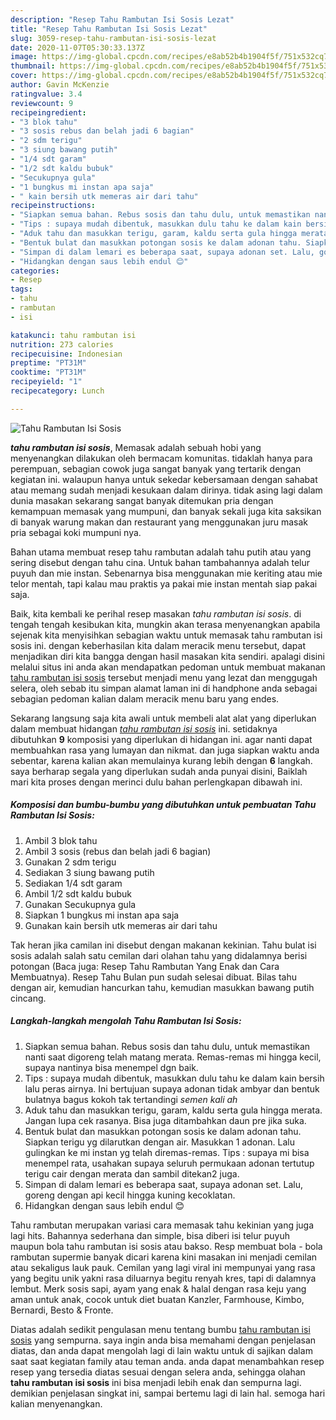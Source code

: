 ```yaml
---
description: "Resep Tahu Rambutan Isi Sosis Lezat"
title: "Resep Tahu Rambutan Isi Sosis Lezat"
slug: 3059-resep-tahu-rambutan-isi-sosis-lezat
date: 2020-11-07T05:30:33.137Z
image: https://img-global.cpcdn.com/recipes/e8ab52b4b1904f5f/751x532cq70/tahu-rambutan-isi-sosis-foto-resep-utama.jpg
thumbnail: https://img-global.cpcdn.com/recipes/e8ab52b4b1904f5f/751x532cq70/tahu-rambutan-isi-sosis-foto-resep-utama.jpg
cover: https://img-global.cpcdn.com/recipes/e8ab52b4b1904f5f/751x532cq70/tahu-rambutan-isi-sosis-foto-resep-utama.jpg
author: Gavin McKenzie
ratingvalue: 3.4
reviewcount: 9
recipeingredient:
- "3 blok tahu"
- "3 sosis rebus dan belah jadi 6 bagian"
- "2 sdm terigu"
- "3 siung bawang putih"
- "1/4 sdt garam"
- "1/2 sdt kaldu bubuk"
- "Secukupnya gula"
- "1 bungkus mi instan apa saja"
- " kain bersih utk memeras air dari tahu"
recipeinstructions:
- "Siapkan semua bahan. Rebus sosis dan tahu dulu, untuk memastikan nanti saat digoreng telah matang merata. Remas-remas mi hingga kecil, supaya nantinya bisa menempel dgn baik."
- "Tips : supaya mudah dibentuk, masukkan dulu tahu ke dalam kain bersih lalu peras airnya. Ini bertujuan supaya adonan tidak ambyar dan bentuk bulatnya bagus kokoh tak tertandingi *semen kali ah*"
- "Aduk tahu dan masukkan terigu, garam, kaldu serta gula hingga merata. Jangan lupa cek rasanya. Bisa juga ditambahkan daun pre jika suka."
- "Bentuk bulat dan masukkan potongan sosis ke dalam adonan tahu. Siapkan terigu yg dilarutkan dengan air. Masukkan 1 adonan. Lalu gulingkan ke mi instan yg telah diremas-remas. Tips : supaya mi bisa menempel rata, usahakan supaya seluruh permukaan adonan tertutup terigu cair dengan merata dan sambil ditekan2 juga."
- "Simpan di dalam lemari es beberapa saat, supaya adonan set. Lalu, goreng dengan api kecil hingga kuning kecoklatan."
- "Hidangkan dengan saus lebih endul 😊"
categories:
- Resep
tags:
- tahu
- rambutan
- isi

katakunci: tahu rambutan isi 
nutrition: 273 calories
recipecuisine: Indonesian
preptime: "PT31M"
cooktime: "PT31M"
recipeyield: "1"
recipecategory: Lunch

---
```



![Tahu Rambutan Isi Sosis](https://img-global.cpcdn.com/recipes/e8ab52b4b1904f5f/751x532cq70/tahu-rambutan-isi-sosis-foto-resep-utama.jpg)

<b><i>tahu rambutan isi sosis</i></b>, Memasak adalah sebuah hobi yang menyenangkan dilakukan oleh bermacam komunitas. tidaklah hanya para perempuan, sebagian cowok juga sangat banyak yang tertarik dengan kegiatan ini. walaupun hanya untuk sekedar kebersamaan dengan sahabat atau memang sudah menjadi kesukaan dalam dirinya. tidak asing lagi dalam dunia masakan sekarang sangat banyak ditemukan pria dengan kemampuan memasak yang mumpuni, dan banyak sekali juga kita saksikan di banyak warung makan dan restaurant yang menggunakan juru masak pria sebagai koki mumpuni nya.

Bahan utama membuat resep tahu rambutan adalah tahu putih atau yang sering disebut dengan tahu cina. Untuk bahan tambahannya adalah telur puyuh dan mie instan. Sebenarnya bisa menggunakan mie keriting atau mie telor mentah, tapi kalau mau praktis ya pakai mie instan mentah siap pakai saja.

Baik, kita kembali ke perihal resep masakan <i>tahu rambutan isi sosis</i>. di tengah tengah kesibukan kita, mungkin akan terasa menyenangkan apabila sejenak kita menyisihkan sebagian waktu untuk memasak tahu rambutan isi sosis ini. dengan keberhasilan kita dalam meracik menu tersebut, dapat menjadikan diri kita bangga dengan hasil masakan kita sendiri. apalagi disini melalui situs ini anda akan mendapatkan pedoman untuk membuat makanan <u>tahu rambutan isi sosis</u> tersebut menjadi menu yang lezat dan menggugah selera, oleh sebab itu simpan alamat laman ini di handphone anda sebagai sebagian pedoman kalian dalam meracik menu baru yang endes.


Sekarang langsung saja kita awali untuk membeli alat alat yang diperlukan dalam membuat hidangan <u><i>tahu rambutan isi sosis</i></u> ini. setidaknya dibutuhkan <b>9</b> komposisi yang diperlukan di hidangan ini. agar nanti dapat membuahkan rasa yang lumayan dan nikmat. dan juga siapkan waktu anda sebentar, karena kalian akan memulainya kurang lebih dengan <b>6</b> langkah. saya berharap segala yang diperlukan sudah anda punyai disini, Baiklah mari kita proses dengan merinci dulu bahan perlengkapan dibawah ini.

<!--inarticleads1-->

##### Komposisi dan bumbu-bumbu yang dibutuhkan untuk pembuatan Tahu Rambutan Isi Sosis:

1. Ambil 3 blok tahu
1. Ambil 3 sosis (rebus dan belah jadi 6 bagian)
1. Gunakan 2 sdm terigu
1. Sediakan 3 siung bawang putih
1. Sediakan 1/4 sdt garam
1. Ambil 1/2 sdt kaldu bubuk
1. Gunakan Secukupnya gula
1. Siapkan 1 bungkus mi instan apa saja
1. Gunakan  kain bersih utk memeras air dari tahu


Tak heran jika camilan ini disebut dengan makanan kekinian. Tahu bulat isi sosis adalah salah satu cemilan dari olahan tahu yang didalamnya berisi potongan (Baca juga: Resep Tahu Rambutan Yang Enak dan Cara Membuatnya). Resep Tahu Bulan pun sudah selesai dibuat. Bilas tahu dengan air, kemudian hancurkan tahu, kemudian masukkan bawang putih cincang. 

<!--inarticleads2-->

##### Langkah-langkah mengolah Tahu Rambutan Isi Sosis:

1. Siapkan semua bahan. Rebus sosis dan tahu dulu, untuk memastikan nanti saat digoreng telah matang merata. Remas-remas mi hingga kecil, supaya nantinya bisa menempel dgn baik.
1. Tips : supaya mudah dibentuk, masukkan dulu tahu ke dalam kain bersih lalu peras airnya. Ini bertujuan supaya adonan tidak ambyar dan bentuk bulatnya bagus kokoh tak tertandingi *semen kali ah*
1. Aduk tahu dan masukkan terigu, garam, kaldu serta gula hingga merata. Jangan lupa cek rasanya. Bisa juga ditambahkan daun pre jika suka.
1. Bentuk bulat dan masukkan potongan sosis ke dalam adonan tahu. Siapkan terigu yg dilarutkan dengan air. Masukkan 1 adonan. Lalu gulingkan ke mi instan yg telah diremas-remas. Tips : supaya mi bisa menempel rata, usahakan supaya seluruh permukaan adonan tertutup terigu cair dengan merata dan sambil ditekan2 juga.
1. Simpan di dalam lemari es beberapa saat, supaya adonan set. Lalu, goreng dengan api kecil hingga kuning kecoklatan.
1. Hidangkan dengan saus lebih endul 😊


Tahu rambutan merupakan variasi cara memasak tahu kekinian yang juga lagi hits. Bahannya sederhana dan simple, bisa diberi isi telur puyuh maupun bola tahu rambutan isi sosis atau bakso. Resp membuat bola - bola rambutan supermie banyak dicari karena kini masakan ini menjadi cemilan atau sekaligus lauk pauk. Cemilan yang lagi viral ini mempunyai yang rasa yang begitu unik yakni rasa diluarnya begitu renyah kres, tapi di dalamnya lembut. Merk sosis sapi, ayam yang enak &amp; halal dengan rasa keju yang aman untuk anak, cocok untuk diet buatan Kanzler, Farmhouse, Kimbo, Bernardi, Besto &amp; Fronte. 

Diatas adalah sedikit pengulasan menu tentang bumbu <u>tahu rambutan isi sosis</u> yang sempurna. saya ingin anda bisa memahami dengan penjelasan diatas, dan anda dapat mengolah lagi di lain waktu untuk di sajikan dalam saat saat kegiatan family atau teman anda. anda dapat menambahkan resep resep yang tersedia diatas sesuai dengan selera anda, sehingga olahan <b>tahu rambutan isi sosis</b> ini bisa menjadi lebih enak dan sempurna lagi. demikian penjelasan singkat ini, sampai bertemu lagi di lain hal. semoga hari kalian menyenangkan.
